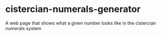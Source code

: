 # cistercian-numerals-generator
A web page that shows what a given number looks like in the cistercian numerals system
